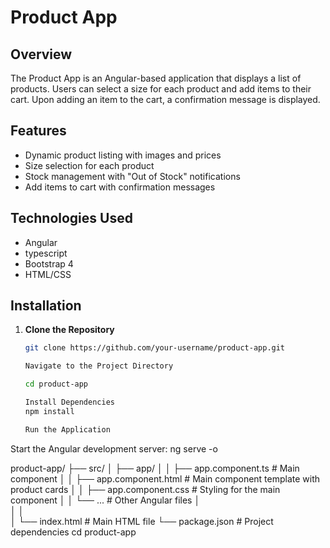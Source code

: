 # Product App

## Overview

The Product App is an Angular-based application that displays a list of products. Users can select a size for each product and add items to their cart. Upon adding an item to the cart, a confirmation message is displayed.

## Features

- Dynamic product listing with images and prices
- Size selection for each product
- Stock management with "Out of Stock" notifications
- Add items to cart with confirmation messages

## Technologies Used

- Angular
- typescript
- Bootstrap 4
- HTML/CSS

## Installation

1. **Clone the Repository**

   ```bash
   git clone https://github.com/your-username/product-app.git

   Navigate to the Project Directory

   cd product-app

   Install Dependencies
   npm install

   Run the Application

Start the Angular development server:
ng serve -o

product-app/
├── src/
│   ├── app/
│   │   ├── app.component.ts      # Main component
│   │   ├── app.component.html     # Main component template with product cards
│   │   ├── app.component.css      # Styling for the main component
│   │   └── ...                    # Other Angular files
│   
│   │                   
│   └── index.html                 # Main HTML file
└── package.json                   # Project dependencies
cd product-app
